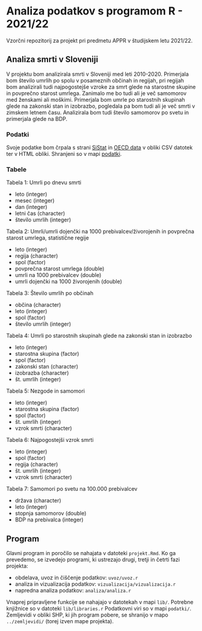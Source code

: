 # Analiza podatkov s programom R - 2021/22

Vzorčni repozitorij za projekt pri predmetu APPR v študijskem letu 2021/22. 

## Analiza smrti v Sloveniji

V projektu bom analizirala smrti v Sloveniji med leti 2010-2020. 
Primerjala bom število umrlih po spolu v posameznih občinah in regijah, pri regijah bom analizirali tudi najpogostejše vzroke za smrt glede na starostne skupine in povprečno starost umrlega.
Zanimalo me bo tudi ali je več samomorov med ženskami ali moškimi.
Primerjala bom umrle po starostnih skupinah glede na zakonski stan in izobrazbo, pogledala pa bom tudi ali je več smrti v zimskem letnem času.
Analizirala bom tudi število samomorov po svetu in primerjala glede na BDP.

### Podatki

Svoje podatke bom črpala s strani [SiStat](https://pxweb.stat.si/SiStat/sl) in [OECD data](https://data.oecd.org/) v obliki CSV datotek ter v HTML obliki. Shranjeni so v mapi [podatki](https://github.com/sarazuzek/APPR-2021-22/tree/main/podatki).

### Tabele
Tabela 1: Umrli po dnevu smrti
* leto (integer)
* mesec (integer)
* dan (integer)
* letni čas (character)
* število umrlih (integer)

Tabela 2: Umrli/umrli dojenčki na 1000 prebivalcev/živorojenih in povprečna starost umrlega, statistične regije
* leto (integer)
* regija (character)
* spol (factor)
* povprečna starost umrlega (double)
* umrli na 1000 prebivalcev (double)
* umrli dojenčki na 1000 živorojenih (double)

Tabela 3: Število umrlih po občinah
* občina (character)
* leto (integer)
* spol (factor)
* število umrlih (integer)

Tabela 4: Umrli po starostnih skupinah glede na zakonski stan in izobrazbo
* leto (integer)
* starostna skupina (factor)
* spol (factor)
* zakonski stan (character)
* izobrazba (character)
* št. umrlih (integer)

Tabela 5: Nezgode in samomori
* leto (integer)
* starostna skupina (factor)
* spol (factor)
* št. umrlih (integer)
* vzrok smrti (character)

Tabela 6: Najpogostejši vzrok smrti 
* leto (integer)
* spol (factor)
* regija (character)
* št. umrlih (integer)
* vzrok smrti (character) 

Tabela 7: Samomori po svetu na 100.000 prebivalcev
* država (character)
* leto (integer)
* stopnja samomorov (double)
* BDP na prebivalca (integer)

## Program

Glavni program in poročilo se nahajata v datoteki `projekt.Rmd`.
Ko ga prevedemo, se izvedejo programi, ki ustrezajo drugi, tretji in četrti fazi projekta:

* obdelava, uvoz in čiščenje podatkov: `uvoz/uvoz.r`
* analiza in vizualizacija podatkov: `vizualizacija/vizualizacija.r`
* napredna analiza podatkov: `analiza/analiza.r`

Vnaprej pripravljene funkcije se nahajajo v datotekah v mapi `lib/`.
Potrebne knjižnice so v datoteki `lib/libraries.r`
Podatkovni viri so v mapi `podatki/`.
Zemljevidi v obliki SHP, ki jih program pobere,
se shranijo v mapo `../zemljevidi/` (torej izven mape projekta).
